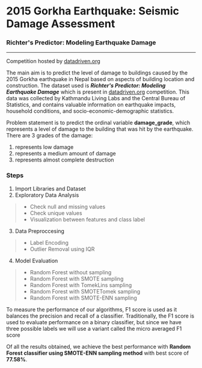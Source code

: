 # **2015 Gorkha Earthquake: Seismic Damage Assessment**

### **Richter's Predictor: Modeling Earthquake Damage**


---


Competition hosted by [datadriven.org](https://www.drivendata.org/competitions/57/nepal-earthquake/)


The main aim is to predict the level of damage to buildings caused by the 2015 Gorkha earthquake in Nepal based on aspects of building location and construction. The dataset used is ***Richter's Predictor: Modeling Earthquake Damage*** which is present in [datadriven.org](https://www.drivendata.org/competitions/57/nepal-earthquake/) competition. This data was collected by Kathmandu Living Labs and the Central Bureau of Statistics, and contains valuable information on earthquake impacts, household conditions, and socio-economic-demographic statistics.






Problem statement is to predict the ordinal variable **damage_grade**, which represents a level of damage to the building that was hit by the earthquake. There are 3 grades of the damage:
1. represents low damage
2. represents a medium amount of damage
3. represents almost complete destruction




### **Steps**
1. Import Libraries and Dataset
2. Exploratory Data Analysis
> * Check null and missing values
> * Check unique values
> * Visualization between features and class label
3. Data Preproccesing
> * Label Encoding 
> * Outlier Removal using IQR
4. Model Evaluation
> * Random Forest without sampling
> * Random Forest with SMOTE sampling
> * Random Forest with TomekLins sampling
> * Random Forest with SMOTETomek sampling
> * Random Forest with SMOTE-ENN sampling

To measure the performance of our algorithms, F1 score is used as it balances the precision and recall of a classifier. Traditionally, the F1 score is used to evaluate performance on a binary classifier, but since we have three possible labels we will use a variant called the micro averaged F1 score

Of all the results obtained, we achieve the best performance with **Random Forest classifier using SMOTE-ENN sampling method** with best score of **77.58%**. 




